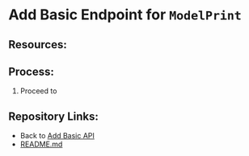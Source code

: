 # Add Basic Endpoint for `ModelPrint`

## Resources:

## Process:






1. Proceed to []()

## Repository Links:
* Back to [Add Basic API](./18_add_basic_api.md)
* [README.md](../README.md)